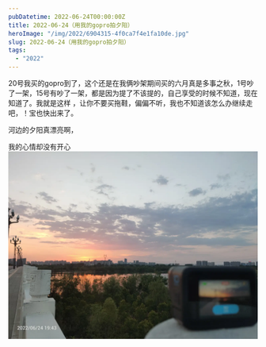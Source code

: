 ```yaml
---
pubDatetime: 2022-06-24T00:00:00Z
title: 2022-06-24（用我的gopro拍夕阳）
heroImage: "/img/2022/6904315-4f0ca7f4e1fa10de.jpg"
slug: 2022-06-24（用我的gopro拍夕阳）
tags:
  - "2022"
---
```


20号我买的gopro到了，这个还是在我俩吵架期间买的六月真是多事之秋，1号吵了一架，15号有吵了一架，都是因为提了不该提的，自己享受的时候不知道，现在知道了。我就是这样
，让你不要买拖鞋，偏偏不听，我也不知道该怎么办继续走吧，！宝也快出来了。

河边的夕阳真漂亮啊，

我的心情却没有开心
![](../../../../public/img/2022/6904315-4f0ca7f4e1fa10de.jpg)
